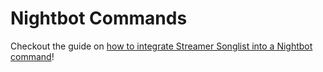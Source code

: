# Nightbot Commands

Checkout the guide on [how to integrate Streamer Songlist into a Nightbot command](./streamersonglist_integration/readme.md)!